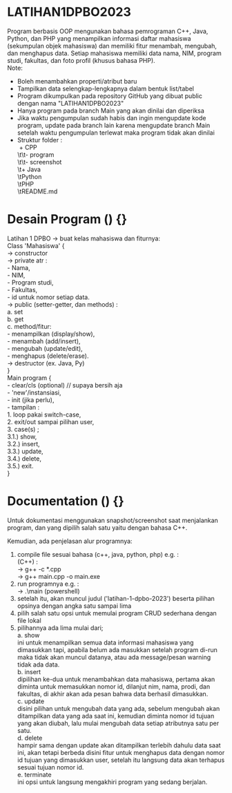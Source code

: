 # LATIHAN1DPBO2023
Program berbasis OOP mengunakan bahasa pemrograman C++, Java, Python, dan PHP yang menampilkan informasi daftar mahasiswa (sekumpulan objek mahasiswa) dan memiliki fitur menambah, mengubah, dan menghapus data.
Setiap mahasiswa memiliki data nama, NIM, program studi, fakultas, dan foto profil (khusus bahasa PHP).
<br />
Note:
- Boleh menambahkan properti/atribut baru<br />
- Tampilkan data selengkap-lengkapnya dalam bentuk list/tabel<br />
- Program dikumpulkan pada repository GitHub yang dibuat public dengan nama "LATIHAN1DPBO2023"<br />
- Hanya program pada branch Main yang akan dinilai dan diperiksa<br />
- Jika waktu pengumpulan sudah habis dan ingin mengupdate kode program, update pada branch lain karena mengupdate branch Main setelah waktu pengumpulan terlewat maka program tidak akan dinilai<br />
- Struktur folder :<br />
      &nbsp;+ CPP<br />
          \t\t- program<br />
          \t\t- screenshot<br />
      \t+ Java<br />
      \tPython<br />
      \tPHP<br />
      \tREADME.md<br />

# Desain Program () {}
Latihan 1 DPBO -> buat kelas mahasiswa dan fiturnya:<br />
Class 'Mahasiswa' {<br />
      -> constructor<br />
      -> private atr :<br />
            - Nama,<br />
            - NIM,<br />
            - Program studi,<br />
            - Fakultas,<br />
            - id untuk nomor setiap data.<br />
      -> public (setter-getter, dan methods) :<br />
            a. set<br />
            b. get<br />
            c. method/fitur:<br />
                  - menampilkan     (display/show),<br />
                  - menambah        (add/insert),<br />
                  - mengubah        (update/edit),<br />
                  - menghapus       (delete/erase).<br />
      -> destructor (ex. Java, Py)<br />
}<br />
Main program {<br />
      - clear/cls (optional) // supaya bersih aja<br />
      - 'new'/instansiasi,<br />
      - init (jika perlu),<br />
      - tampilan :<br />
            1. loop pakai switch-case,<br />
            2. exit/out sampai pilihan user,<br />
            3. case(s) ;<br />
                  3.1.) show,<br />
                  3.2.) insert,<br />
                  3.3.) update,<br />
                  3.4.) delete,<br />
                  3.5.) exit.<br />
}

# Documentation () {}
Untuk dokumentasi menggunakan snapshot/screenshot saat menjalankan program,
dan yang dipilih salah satu yaitu dengan bahasa C++.<br />

Kemudian, ada penjelasan alur programnya:<br />
1. compile file sesuai bahasa (c++, java, python, php) e.g. :<br />
      (C++) :<br />
            -> g++ -c *.cpp<br />
            -> g++ main.cpp -o main.exe<br />
2. run programnya e.g. :<br />
            -> .\main (powershell)<br />
3. setelah itu, akan muncul judul ('latihan-1-dpbo-2023') beserta pilihan opsinya dengan angka satu sampai lima<br />
4. pilih salah satu opsi untuk memulai program CRUD sederhana dengan file lokal<br />
5. pilihannya ada lima mulai dari;<br />
      a. show<br />
            ini untuk menampilkan semua data informasi mahasiswa yang dimasukkan tapi,
            apabila belum ada masukkan setelah program di-run maka tidak akan muncul datanya,
            atau ada message/pesan warning tidak ada data.<br />
      b. insert<br />
            dipilihan ke-dua untuk menambahkan data mahasiswa,
            pertama akan diminta untuk memasukkan nomor id, dilanjut nim, nama, prodi, dan fakultas,
            di akhir akan ada pesan bahwa data berhasil dimasukkan.<br />
      c. update<br />
            disini pilihan untuk mengubah data yang ada,
            sebelum mengubah akan ditampilkan data yang ada saat ini,
            kemudian diminta nomor id tujuan yang akan diubah,
            lalu mulai mengubah data setiap atributnya satu per satu.<br />
      d. delete<br />
            hampir sama dengan update akan ditampilkan terlebih dahulu data saat ini,
            akan tetapi berbeda disini fitur untuk menghapus data dengan nomor id tujuan yang dimasukkan user,
            setelah itu langsung data akan terhapus sesuai tujuan nomor id.<br />
      e. terminate<br />
            ini opsi untuk langsung mengakhiri program yang sedang berjalan.<br />
